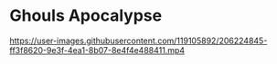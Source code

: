 # Ghouls Apocalypse

https://user-images.githubusercontent.com/119105892/206224845-ff3f8620-9e3f-4ea1-8b07-8e4f4e488411.mp4

